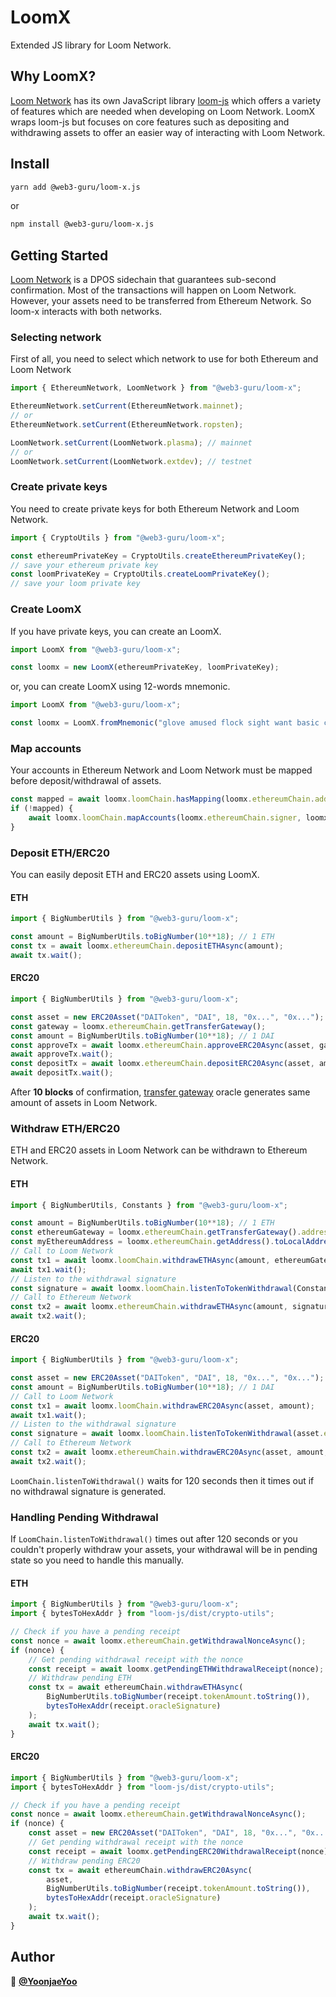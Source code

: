 # LoomX
Extended JS library for Loom Network.

## Why LoomX?
[Loom Network](https://loomx.io/developers/en/intro-to-loom.html) has its own JavaScript library [loom-js](https://github.com/loomnetwork/loom-js/) which offers a variety of features which are needed when developing on Loom Network. LoomX wraps loom-js but focuses on core features such as depositing and withdrawing assets to offer an easier way of interacting with Loom Network.

## Install

```sh
yarn add @web3-guru/loom-x.js
```
or

```sh
npm install @web3-guru/loom-x.js
```

## Getting Started
[Loom Network](https://loomx.io/developers/en/intro-to-loom.html) is a DPOS sidechain that guarantees sub-second confirmation. Most of the transactions will happen on Loom Network. However, your assets need to be transferred from Ethereum Network. So loom-x interacts with both networks.

### Selecting network
First of all, you need to select which network to use for both Ethereum and Loom Network
```js
import { EthereumNetwork, LoomNetwork } from "@web3-guru/loom-x";

EthereumNetwork.setCurrent(EthereumNetwork.mainnet);
// or
EthereumNetwork.setCurrent(EthereumNetwork.ropsten);

LoomNetwork.setCurrent(LoomNetwork.plasma); // mainnet
// or
LoomNetwork.setCurrent(LoomNetwork.extdev); // testnet

```

### Create private keys
You need to create private keys for both Ethereum Network and Loom Network.
```js
import { CryptoUtils } from "@web3-guru/loom-x";

const ethereumPrivateKey = CryptoUtils.createEthereumPrivateKey();
// save your ethereum private key
const loomPrivateKey = CryptoUtils.createLoomPrivateKey();
// save your loom private key
```

### Create LoomX
If you have private keys, you can create an LoomX.
```js
import LoomX from "@web3-guru/loom-x";

const loomx = new LoomX(ethereumPrivateKey, loomPrivateKey);
```
or, you can create LoomX using 12-words mnemonic.
```js
import LoomX from "@web3-guru/loom-x";

const loomx = LoomX.fromMnemonic("glove amused flock sight want basic course invite chase paper crater defense"); // example mnemonic
```

### Map accounts
Your accounts in Ethereum Network and Loom Network must be mapped before deposit/withdrawal of assets.
```js
const mapped = await loomx.loomChain.hasMapping(loomx.ethereumChain.address);
if (!mapped) {
    await loomx.loomChain.mapAccounts(loomx.ethereumChain.signer, loomx.ethereumChain.address, loomx.loomChain.address);
}
```

### Deposit ETH/ERC20
You can easily deposit ETH and ERC20 assets using LoomX.
#### ETH
```js
import { BigNumberUtils } from "@web3-guru/loom-x";

const amount = BigNumberUtils.toBigNumber(10**18); // 1 ETH
const tx = await loomx.ethereumChain.depositETHAsync(amount);
await tx.wait();
```
#### ERC20
```js
import { BigNumberUtils } from "@web3-guru/loom-x";

const asset = new ERC20Asset("DAIToken", "DAI", 18, "0x...", "0x..."); // DAIToken
const gateway = loomx.ethereumChain.getTransferGateway();
const amount = BigNumberUtils.toBigNumber(10**18); // 1 DAI
const approveTx = await loomx.ethereumChain.approveERC20Async(asset, gateway.address, amount);
await approveTx.wait();
const depositTx = await loomx.ethereumChain.depositERC20Async(asset, amount);
await depositTx.wait();
```

After **10 blocks** of confirmation, [transfer gateway](https://loomx.io/developers/en/transfer-gateway.html) oracle generates same amount of assets in Loom Network.

### Withdraw ETH/ERC20
ETH and ERC20 assets in Loom Network can be withdrawn to Ethereum Network.
#### ETH
```js
import { BigNumberUtils, Constants } from "@web3-guru/loom-x";

const amount = BigNumberUtils.toBigNumber(10**18); // 1 ETH
const ethereumGateway = loomx.ethereumChain.getTransferGateway().address;
const myEthereumAddress = loomx.ethereumChain.getAddress().toLocalAddressString();
// Call to Loom Network
const tx1 = await loomx.loomChain.withdrawETHAsync(amount, ethereumGateway);
await tx1.wait();
// Listen to the withdrawal signature
const signature = await loomx.loomChain.listenToTokenWithdrawal(Constants.ZERO_ADDRESS, myEthereumAddress);
// Call to Ethereum Network
const tx2 = await loomx.ethereumChain.withdrawETHAsync(amount, signature);
await tx2.wait();
```
#### ERC20
```js
import { BigNumberUtils } from "@web3-guru/loom-x";

const asset = new ERC20Asset("DAIToken", "DAI", 18, "0x...", "0x..."); // DAIToken
const amount = BigNumberUtils.toBigNumber(10**18); // 1 DAI
// Call to Loom Network
const tx1 = await loomx.loomChain.withdrawERC20Async(asset, amount);
await tx1.wait();
// Listen to the withdrawal signature
const signature = await loomx.loomChain.listenToTokenWithdrawal(asset.ethereumAddress.toLocalAddressString(), myEthereumAddress);
// Call to Ethereum Network
const tx2 = await loomx.ethereumChain.withdrawERC20Async(asset, amount, signature);
await tx2.wait();
```
`LoomChain.listenToWithdrawal()` waits for 120 seconds then it times out if no withdrawal signature is generated.

### Handling Pending Withdrawal
If `LoomChain.listenToWithdrawal()` times out after 120 seconds or you couldn't properly withdraw your assets, your withdrawal will be in pending state so you need to handle this manually. 

#### ETH
```js
import { BigNumberUtils } from "@web3-guru/loom-x";
import { bytesToHexAddr } from "loom-js/dist/crypto-utils";

// Check if you have a pending receipt
const nonce = await loomx.ethereumChain.getWithdrawalNonceAsync();
if (nonce) {
    // Get pending withdrawal receipt with the nonce
    const receipt = await loomx.getPendingETHWithdrawalReceipt(nonce);
    // Withdraw pending ETH
    const tx = await ethereumChain.withdrawETHAsync(
        BigNumberUtils.toBigNumber(receipt.tokenAmount.toString()),
        bytesToHexAddr(receipt.oracleSignature)
    );
    await tx.wait();
}
```

#### ERC20
```js
import { BigNumberUtils } from "@web3-guru/loom-x";
import { bytesToHexAddr } from "loom-js/dist/crypto-utils";

// Check if you have a pending receipt
const nonce = await loomx.ethereumChain.getWithdrawalNonceAsync();
if (nonce) {
    const asset = new ERC20Asset("DAIToken", "DAI", 18, "0x...", "0x..."); // DAIToken
    // Get pending withdrawal receipt with the nonce
    const receipt = await loomx.getPendingERC20WithdrawalReceipt(nonce);
    // Withdraw pending ERC20
    const tx = await ethereumChain.withdrawERC20Async(
        asset,
        BigNumberUtils.toBigNumber(receipt.tokenAmount.toString()),
        bytesToHexAddr(receipt.oracleSignature)
    );
    await tx.wait();
}
```

## Author

👤 **[@YoonjaeYoo](https://github.com/YoonjaeYoo)**

